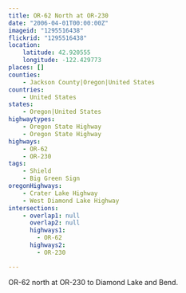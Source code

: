 ```yaml
---
title: OR-62 North at OR-230
date: "2006-04-01T00:00:00Z"
imageid: "1295516438"
flickrid: "1295516438"
location:
    latitude: 42.920555
    longitude: -122.429773
places: []
counties:
    - Jackson County|Oregon|United States
countries:
    - United States
states:
    - Oregon|United States
highwaytypes:
    - Oregon State Highway
    - Oregon State Highway
highways:
    - OR-62
    - OR-230
tags:
    - Shield
    - Big Green Sign
oregonHighways:
    - Crater Lake Highway
    - West Diamond Lake Highway
intersections:
    - overlap1: null
      overlap2: null
      highways1:
        - OR-62
      highways2:
        - OR-230

---
```

OR-62 north at OR-230 to Diamond Lake and Bend.